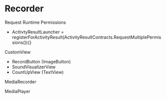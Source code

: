 # Recorder

Request Runtime Permissions
- AcitivtyResultLauncher = registerForActivityResult(ActivityResultContracts.RequestMultiplePermissions()){}

CustomView
- RecordButton (ImageButton)
- SoundVisualizerView
- CountUpView (TextView)

MediaRecorder

MediaPlayer
